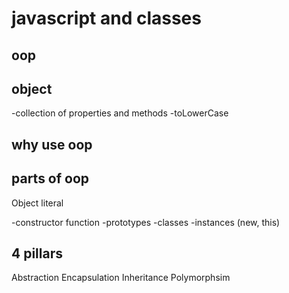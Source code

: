 # javascript and classes

## oop

## object
-collection of properties and methods
-toLowerCase

## why use oop


## parts of oop
Object literal

-constructor function
-prototypes
-classes
-instances (new, this)

## 4 pillars
Abstraction
Encapsulation
Inheritance
Polymorphsim